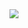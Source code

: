 <picture>
<source 
  srcset="https://github-readme-stats.vercel.app/api?username=snordale&show_icons=true&theme=dark"
  media="(prefers-color-scheme: dark)"
/>
<source
  srcset="https://github-readme-stats.vercel.app/api?username=snordale&show_icons=true"
  media="(prefers-color-scheme: light), (prefers-color-scheme: no-preference)"
/>
<img src="https://github-readme-stats.vercel.app/api?username=snordale&show_icons=true" />
</picture>
